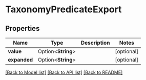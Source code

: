 # TaxonomyPredicateExport

## Properties

Name | Type | Description | Notes
------------ | ------------- | ------------- | -------------
**value** | Option<**String**> |  | [optional]
**expanded** | Option<**String**> |  | [optional]

[[Back to Model list]](../README.md#documentation-for-models) [[Back to API list]](../README.md#documentation-for-api-endpoints) [[Back to README]](../README.md)


